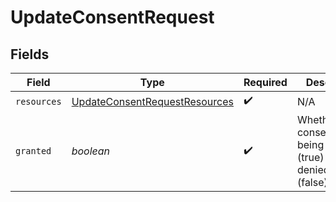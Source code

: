 # UpdateConsentRequest


## Fields

| Field                                                                                     | Type                                                                                      | Required                                                                                  | Description                                                                               | Example                                                                                   |
| ----------------------------------------------------------------------------------------- | ----------------------------------------------------------------------------------------- | ----------------------------------------------------------------------------------------- | ----------------------------------------------------------------------------------------- | ----------------------------------------------------------------------------------------- |
| `resources`                                                                               | [UpdateConsentRequestResources](../../models/components/UpdateConsentRequestResources.md) | :heavy_check_mark:                                                                        | N/A                                                                                       |                                                                                           |
| `granted`                                                                                 | *boolean*                                                                                 | :heavy_check_mark:                                                                        | Whether consent is being granted (true) or denied/revoked (false)                         | true                                                                                      |